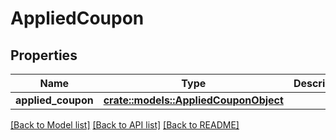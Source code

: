 # AppliedCoupon

## Properties

Name | Type | Description | Notes
------------ | ------------- | ------------- | -------------
**applied_coupon** | [**crate::models::AppliedCouponObject**](AppliedCouponObject.md) |  | 

[[Back to Model list]](../README.md#documentation-for-models) [[Back to API list]](../README.md#documentation-for-api-endpoints) [[Back to README]](../README.md)


